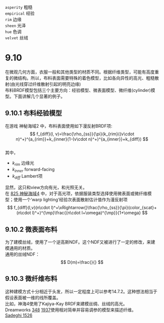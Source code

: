 `asperity` 粗糙  
`empirical` 经验  
`rim` 边缘  
`sheen` 光泽  
`hue` 色调  
`velvet` 丝绒  
# 9.10 
在微观几何方面，衣服一般和其他类型的材质不同。根据纤维类型，可能有高度重复的微结构。所以，布料表面需要特殊的着色模型，比如各向异性的高光、粗糙散射(由光线穿过纤维散射引起的明亮边缘)  
布料BRDF模型包括三个主要方向：经验模型、微表面模型、微纤维(cylinder)模型。下面讲解几个显著的例子。  
## 9.10.1 布料经验模型
在游戏 神秘海域2 中，布料表面使用如下漫反射BRDF项:  
$$
f_{diff}(l, v)=\frac{\rho_{ss}}{\pi}(k_{rim}((v\cdot n)^+)^{a_{rim}}+k_{inner}(1-(v\cdot n)^+)^{a_{inner}}+k_{diff})
$$  
其中，  
* $k_{rim}$ 边缘光
* $k_{inner}$ forward-facing
* $k_{diff}$ Lambert项  

显然，这只和view方向有光，和光照无关。  
在 [825 神秘海域4](http://advances.realtimerendering.com/s2016/The%20Process%20of%20Creating%20Volumetric-based%20Materials%20in%20Uncharted%204.pptx) 中，对于高光项，依据服装类型选择使用微表面或微纤维模型；使用一个‘warp lighting’经验次表面散射估计值作为漫反射项  
$$
f_{diff}(l,v)(n\cdot l)^+\xRightarrow{}\frac{\rho_{ss}}{\pi}(color_{scat}+(n\cdot l)^+)^{\mp}\frac{(n\cdot l+\omega)^{\mp}}{1+\omega}
$$
## 9.10.2 微表面布料
为了建模丝绒，使用了一个逆高斯NDF。这个NDF又被进行了一定的修改，来建模通用的材质。  
通用的丝绒NDF：  
$$
D(m)=\frac{}{}
$$
## 9.10.3 微纤维布料
这种建模方式十分相近于头发，所以一定程度上可以参考14.7.2。这种想法相当于假设表面被一维的线所覆盖。  
比如，神海4使用了Kajiya-Kay BRDF来建模丝绸、丝绒的高光。  
Dreamworks [348](https://research.dreamworks.com/wp-content/uploads/2018/07/38-0045-deshmukh-Edited.pdf) [1937]()使用相对简单并容易调参的模型来描述纤维。  
[Sadeghi 1526](http://graphics.ucsd.edu/~henrik/papers/practical_microcylinder_appearance_model_for_cloth_rendering.pdf) 